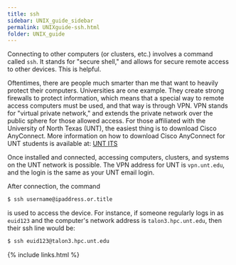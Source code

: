 ```yaml
---
title: ssh
sidebar: UNIX_guide_sidebar
permalink: UNIXguide-ssh.html
folder: UNIX_guide
---
```


<link rel="stylesheet" href="css/theme-blue.css">

Connecting to other computers (or clusters, etc.) involves a command called
`ssh`.
It stands for "secure shell," and allows for secure remote access to other
devices. This is helpful.

Oftentimes, there are people much smarter than me that want to heavily protect
their computers.
Universities are one example.
They create strong firewalls to protect information, which means that a special
way to remote access computers must be used, and that way is through VPN.
VPN stands for "virtual private network," and extends the private network over
the public sphere for those allowed access.
For those affiliated with the University of North Texas (UNT), the easiest
thing is to download Cisco AnyConnect.
More information on how to download Cisco AnyConnect for UNT students is
available at:
[UNT ITS](https://itservices.cas.unt.edu/services/server/network/cisco-anyconnect-mobility-client-vpn)

Once installed and connected, accessing computers, clusters, and systems on the
UNT network is possible.
The VPN address for UNT is `vpn.unt.edu`, and the login is the same as your
UNT email login.

After connection, the command
```bash
$ ssh username@ipaddress.or.title
```
is used to access the device.
For instance, if someone regularly logs in as `euid123` and the computer's
network address is `talon3.hpc.unt.edu`, then their ssh line would be:
```bash
$ ssh euid123@talon3.hpc.unt.edu
```

{% include links.html %}
